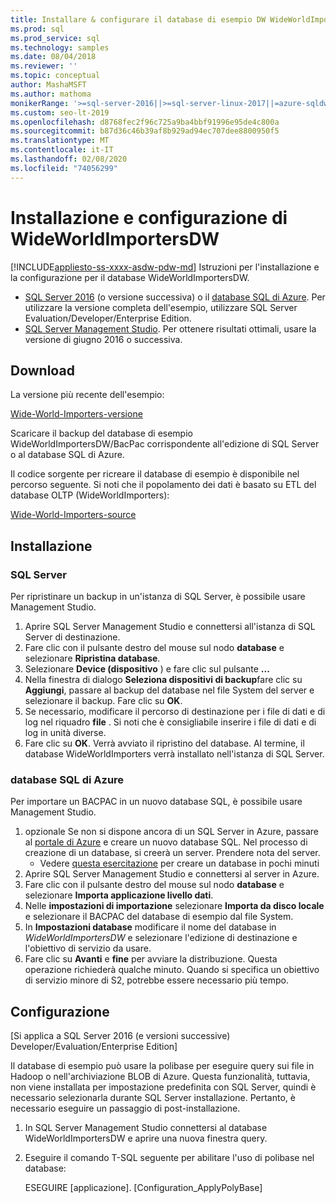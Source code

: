 ```yaml
---
title: Installare & configurare il database di esempio DW WideWorldImporters
ms.prod: sql
ms.prod_service: sql
ms.technology: samples
ms.date: 08/04/2018
ms.reviewer: ''
ms.topic: conceptual
author: MashaMSFT
ms.author: mathoma
monikerRange: '>=sql-server-2016||>=sql-server-linux-2017||=azure-sqldw-latest||>=aps-pdw-2016||=sqlallproducts-allversions||=azuresqldb-mi-current'
ms.custom: seo-lt-2019
ms.openlocfilehash: d8768fec2f96c725a9ba4bbf91996e95de4c800a
ms.sourcegitcommit: b87d36c46b39af8b929ad94ec707dee8800950f5
ms.translationtype: MT
ms.contentlocale: it-IT
ms.lasthandoff: 02/08/2020
ms.locfileid: "74056299"
---
```

# <a name="wideworldimportersdw-installation-and-configuration"></a>Installazione e configurazione di WideWorldImportersDW
[!INCLUDE[appliesto-ss-xxxx-asdw-pdw-md](../includes/appliesto-ss-xxxx-asdw-pdw-md.md)]
Istruzioni per l'installazione e la configurazione per il database WideWorldImportersDW.

- [SQL Server 2016](https://www.microsoft.com/evalcenter/evaluate-sql-server-2016) (o versione successiva) o il [database SQL di Azure](https://azure.microsoft.com/services/sql-database/). Per utilizzare la versione completa dell'esempio, utilizzare SQL Server Evaluation/Developer/Enterprise Edition.
- [SQL Server Management Studio](../ssms/download-sql-server-management-studio-ssms.md). Per ottenere risultati ottimali, usare la versione di giugno 2016 o successiva.

## <a name="download"></a>Download

La versione più recente dell'esempio:

[Wide-World-Importers-versione](https://go.microsoft.com/fwlink/?LinkID=800630)

Scaricare il backup del database di esempio WideWorldImportersDW/BacPac corrispondente all'edizione di SQL Server o al database SQL di Azure.

Il codice sorgente per ricreare il database di esempio è disponibile nel percorso seguente. Si noti che il popolamento dei dati è basato su ETL del database OLTP (WideWorldImporters):

[Wide-World-Importers-source](https://github.com/Microsoft/sql-server-samples/tree/master/samples/databases/wide-world-importers/wwi-dw-database-scripts)

## <a name="install"></a>Installazione


### <a name="sql-server"></a>SQL Server

Per ripristinare un backup in un'istanza di SQL Server, è possibile usare Management Studio.

1. Aprire SQL Server Management Studio e connettersi all'istanza di SQL Server di destinazione.
2. Fare clic con il pulsante destro del mouse sul nodo **database** e selezionare **Ripristina database**.
3. Selezionare **Device (dispositivo** ) e fare clic sul pulsante **...**
4. Nella finestra di dialogo **Seleziona dispositivi di backup**fare clic su **Aggiungi**, passare al backup del database nel file System del server e selezionare il backup. Fare clic su **OK**.
5. Se necessario, modificare il percorso di destinazione per i file di dati e di log nel riquadro **file** . Si noti che è consigliabile inserire i file di dati e di log in unità diverse.
6. Fare clic su **OK**. Verrà avviato il ripristino del database. Al termine, il database WideWorldImporters verrà installato nell'istanza di SQL Server.

### <a name="azure-sql-database"></a>database SQL di Azure

Per importare un BACPAC in un nuovo database SQL, è possibile usare Management Studio.

1. opzionale Se non si dispone ancora di un SQL Server in Azure, passare al [portale di Azure](https://portal.azure.com/) e creare un nuovo database SQL. Nel processo di creazione di un database, si creerà un server. Prendere nota del server.
   - Vedere [questa esercitazione](https://azure.microsoft.com/documentation/articles/sql-database-get-started/) per creare un database in pochi minuti
2. Aprire SQL Server Management Studio e connettersi al server in Azure.
3. Fare clic con il pulsante destro del mouse sul nodo **database** e selezionare **Importa applicazione livello dati**.
4. Nelle **impostazioni di importazione** selezionare **Importa da disco locale** e selezionare il BACPAC del database di esempio dal file System.
5. In **Impostazioni database** modificare il nome del database in *WideWorldImportersDW* e selezionare l'edizione di destinazione e l'obiettivo di servizio da usare.
6. Fare clic su **Avanti** e **fine** per avviare la distribuzione. Questa operazione richiederà qualche minuto. Quando si specifica un obiettivo di servizio minore di S2, potrebbe essere necessario più tempo.

## <a name="configuration"></a>Configurazione

[Si applica a SQL Server 2016 (e versioni successive) Developer/Evaluation/Enterprise Edition]

Il database di esempio può usare la polibase per eseguire query sui file in Hadoop o nell'archiviazione BLOB di Azure. Questa funzionalità, tuttavia, non viene installata per impostazione predefinita con SQL Server, quindi è necessario selezionarla durante SQL Server installazione. Pertanto, è necessario eseguire un passaggio di post-installazione.

1. In SQL Server Management Studio connettersi al database WideWorldImportersDW e aprire una nuova finestra query.
2. Eseguire il comando T-SQL seguente per abilitare l'uso di polibase nel database:

   ESEGUIRE [applicazione]. [Configuration_ApplyPolyBase]
